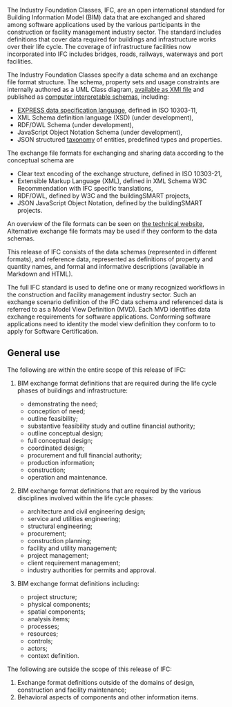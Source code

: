 The Industry Foundation Classes, IFC, are an open international standard for Building Information Model (BIM) data that are exchanged and shared among software applications used by the various participants in the construction or facility management industry sector. The standard includes definitions that cover data required for buildings and infrastructure works over their life cycle.
The coverage of infrastructure facilities now incorporated into IFC includes bridges, roads, railways, waterways and port facilities.

The Industry Foundation Classes specify a data schema and an exchange file format structure.
The schema, property sets and usage constraints are internally authored as a UML Class diagram, [available as XMI file](https://github.com/buildingSMART/IFC4.3.x-development/tree/master/schemas)
and published as [computer interpretable schemas](https://github.com/buildingSMART/IFC4.3.x-output), including:

* [EXPRESS data specification language](https://github.com/buildingSMART/IFC4.3.x-output/blob/master/IFC.exp), defined in ISO 10303-11,
* XML Schema definition language (XSD) (under development),
* RDF/OWL Schema  (under development),
* JavaScript Object Notation Schema (under development),
* JSON structured [taxonomy](https://github.com/buildingSMART/IFC4.3.x-output/blob/master/IFC.json) of entities, predefined types and properties.

The exchange file formats for exchanging and sharing data according to the conceptual schema are

* Clear text encoding of the exchange structure, defined in ISO 10303-21,
* Extensible Markup Language (XML), defined in XML Schema W3C Recommendation with IFC specific translations,
* RDF/OWL, defined by W3C and the buildingSMART projects,
* JSON JavaScript Object Notation, defined by the buildingSMART projects.

An overview of the file formats can be seen on [the technical website](https://technical.buildingsmart.org/standards/ifc/ifc-formats/),
Alternative exchange file formats may be used if they conform to the data schemas.

This release of IFC consists of the data schemas (represented in different formats), and reference data, represented as definitions of property and quantity names, and formal and informative descriptions (available in Markdown and HTML).

The full IFC standard is used to define one or many recognized workflows in the construction and facility management industry sector. Such an exchange scenario definition of the IFC data schema and referenced data is referred to as a Model View Definition (MVD). Each MVD identifies data exchange requirements for software applications. Conforming software applications need to identity the model view definition they conform to to apply for Software Certification.

## General use

The following are within the entire scope of this release of IFC:

 1. BIM exchange format definitions that are required during the life cycle phases of buildings and infrastructure:

    * demonstrating the need;
    * conception of need;
    * outline feasibility;
    * substantive feasibility study and outline financial authority;
    * outline conceptual design;
    * full conceptual design;
    * coordinated design;
    * procurement and full financial authority;
    * production information;
    * construction;
    * operation and maintenance.

 2. BIM exchange format definitions that are required by the various disciplines involved within the life cycle phases:

    * architecture and civil engineering design;
    * service and utilities engineering;
    * structural engineering;
    * procurement;
    * construction planning;
    * facility and utility management;
    * project management;
    * client requirement management;
    * industry authorities for permits and approval.

 3. BIM exchange format definitions including:

    * project structure;
    * physical components;
    * spatial components;
    * analysis items;
    * processes;
    * resources;
    * controls;
    * actors;
    * context definition.

The following are outside the scope of this release of IFC:

 1. Exchange format definitions outside of the domains of design, construction and facility maintenance;
 2. Behavioral aspects of components and other information items.
